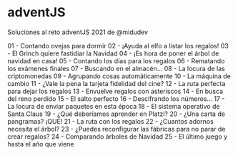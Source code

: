 # adventJS
Soluciones al reto adventJS 2021 de @midudev

01 - Contando ovejas para dormir
02 - ¡Ayuda al elfo a listar los regalos!
03 - El Grinch quiere fastidiar la Navidad
04 - ¡Es hora de poner el árbol de navidad en casa!
05 - Contando los días para los regalos
06 - Rematando los exámenes finales
07 - Buscando en el almacén...
08 - La locura de las criptomonedas
09 - Agrupando cosas automáticamente
10 - La máquina de cambio
11 - ¿Vale la pena la tarjeta fidelidad del cine?
12 - La ruta perfecta para dejar los regalos
13 - Envuelve regalos con asteriscos
14 - En busca del reno perdido
15 - El salto perfecto
16 - Descifrando los números...
17 - La locura de enviar paquetes en esta época
18 - El sistema operativo de Santa Claus
19 - ¿Qué deberíamos aprender en Platzi?
20 - ¿Una carta de pangramas? ¡QUÉ!
21 - La ruta con los regalos
22 - ¿Cuantos adornos necesita el árbol?
23 - ¿Puedes reconfigurar las fábricas para no parar de crear regalos?
24 - Comparando árboles de Navidad
25 - El último juego y hasta el año que viene